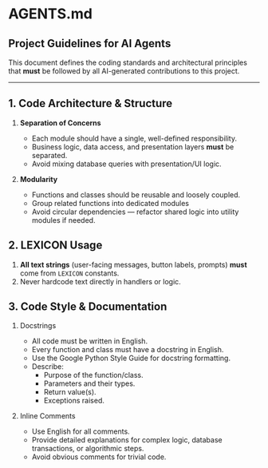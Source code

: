 # AGENTS.md

## Project Guidelines for AI Agents

This document defines the coding standards and architectural principles that **must** be followed by all AI-generated contributions to this project.

---

## 1. Code Architecture & Structure

1. **Separation of Concerns**
   - Each module should have a single, well-defined responsibility.
   - Business logic, data access, and presentation layers **must** be separated.
   - Avoid mixing database queries with presentation/UI logic.

2. **Modularity**
   - Functions and classes should be reusable and loosely coupled.
   - Group related functions into dedicated modules
   - Avoid circular dependencies — refactor shared logic into utility modules if needed.

## 2. LEXICON Usage

1. **All text strings** (user-facing messages, button labels, prompts) **must** come from `LEXICON` constants.
2. Never hardcode text directly in handlers or logic.

## 3. Code Style & Documentation
1. Docstrings
   - All code must be written in English.
   - Every function and class must have a docstring in English.
   - Use the Google Python Style Guide for docstring formatting.
   - Describe:
     - Purpose of the function/class.
     - Parameters and their types.
     - Return value(s).
     - Exceptions raised.

2. Inline Comments
   - Use English for all comments.
   - Provide detailed explanations for complex logic, database transactions, or algorithmic steps.
   - Avoid obvious comments for trivial code.
